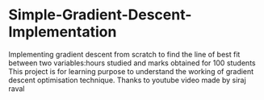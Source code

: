 # Simple-Gradient-Descent-Implementation
Implementing gradient descent from scratch to find the line of best fit between two variables:hours studied and marks obtained for 100 students
This project is for learning purpose to understand the working of gradient descent optimisation technique.
Thanks to youtube video made by siraj raval
